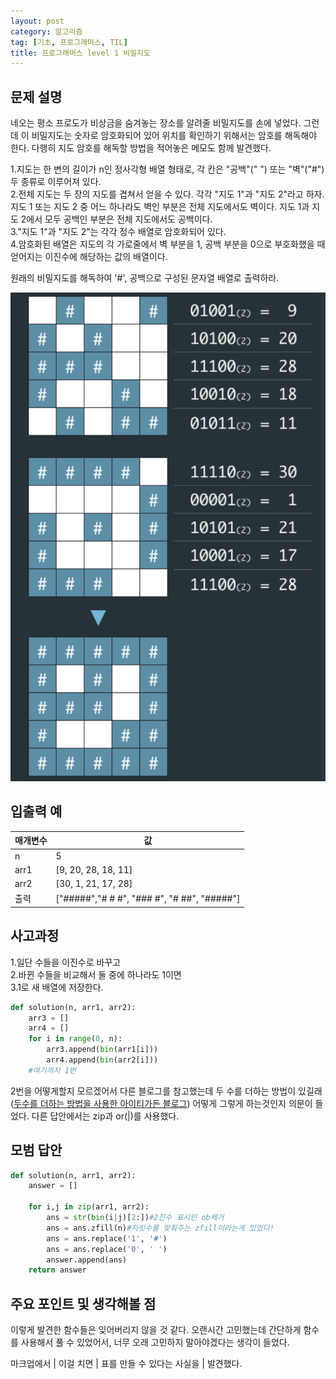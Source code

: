 ```yaml
---
layout: post
category: 알고리즘
tag: [기초, 프로그래머스, TIL]
title: 프로그래머스 level 1 비밀지도
---
```


## 문제 설명

네오는 평소 프로도가 비상금을 숨겨놓는 장소를 알려줄 비밀지도를 손에 넣었다. 그런데 이 비밀지도는 숫자로 암호화되어 있어 위치를 확인하기 위해서는 암호를 해독해야 한다. 다행히 지도 암호를 해독할 방법을 적어놓은 메모도 함께 발견했다.

1.지도는 한 변의 길이가 n인 정사각형 배열 형태로, 각 칸은 "공백"(" ") 또는 "벽"("#") 두 종류로 이루어져 있다.  
2.전체 지도는 두 장의 지도를 겹쳐서 얻을 수 있다. 각각 "지도 1"과 "지도 2"라고 하자. 지도 1 또는 지도 2 중 어느 하나라도 벽인 부분은 전체 지도에서도 벽이다. 지도 1과 지도 2에서 모두 공백인 부분은 전체 지도에서도 공백이다.  
3."지도 1"과 "지도 2"는 각각 정수 배열로 암호화되어 있다.  
4.암호화된 배열은 지도의 각 가로줄에서 벽 부분을 1, 공백 부분을 0으로 부호화했을 때 얻어지는 이진수에 해당하는 값의 배열이다.  

원래의 비밀지도를 해독하여 '#', 공백으로 구성된 문자열 배열로 출력하라.

<img src="../public/img/map.png">


## 입출력 예

<table>
  <thead>
    <tr>
      <th>매개변수</th>
      <th>값</th>
    </tr>
  </thead>
  <tbody>
    <tr>
      <td>n</td>
      <td>5</td>
    </tr>
    <tr>
      <td>arr1</td>
      <td>[9, 20, 28, 18, 11]</td>
    </tr>
    <tr>
      <td>arr2</td>
      <td>[30, 1, 21, 17, 28]</td>
    </tr>
    <tr>
      <td>출력</td>
      <td>["#####","# # #", "### #", "# ##", "#####"]</td>
    </tr>
  </tbody>
</table>

## 사고과정

1.일단 수들을 이진수로 바꾸고   
2.바뀐 수들을 비교해서 둘 중에 하나라도 1이면  
3.1로 새 배열에 저장한다.

```python
def solution(n, arr1, arr2):
    arr3 = []
    arr4 = []
    for i in range(0, n):
        arr3.append(bin(arr1[i]))
        arr4.append(bin(arr2[i]))
    #여기까지 1번
```

2번을 어떻게할지 모르겠어서 다른 블로그를 참고했는데 두 수를 더하는 방법이 있길래  ([두수를 더하는 방법을 사용한 아이티가든 블로그](https://it-garden.tistory.com/234)) 어떻게 그렇게 하는것인지 의문이 들었다. 다른 답안에서는 zip과 or(\|)를 사용했다.

## 모범 답안

```python
def solution(n, arr1, arr2):
    answer = []

    for i,j in zip(arr1, arr2):
        ans = str(bin(i|j)[2:])#2진수 표시인 ob제거
        ans = ans.zfill(n)#자릿수를 맞춰주는 zfill이라는게 있었다!
        ans = ans.replace('1', '#')
        ans = ans.replace('0', ' ')
        answer.append(ans)
    return answer
```

## 주요 포인트 및 생각해볼 점

이렇게 발견한 함수들은 잊어버리지 않을 것 같다. 오랜시간 고민했는데 간단하게 함수를 사용해서 풀 수 있었어서, 너무 오래 고민하지 말아야겠다는 생각이 들었다.

마크업에서 \| 이걸 치면 | 표를 만들 수 있다는 사실을 | 발견했다.